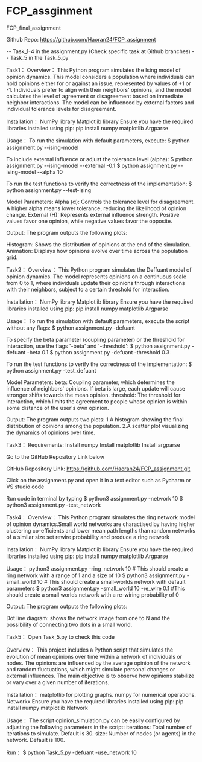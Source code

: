 # FCP_assginment
FCP_final_assignment

Github Repo:
 https://github.com/Haoran24/FCP_assignment

-- Task_1-4 in the assignment.py
  (Check specific task at Github branches)
-- Task_5 in the Task_5.py


Task1：
Overview：
This Python program simulates the Ising model of opinion dynamics. This model considers a population where individuals can hold opinions either for or against an issue, represented by values of +1 or -1. Individuals prefer to align with their neighbors' opinions, and the model calculates the level of agreement or disagreement based on immediate neighbor interactions. The model can be influenced by external factors and individual tolerance levels for disagreement.

Installation：
NumPy library
Matplotlib library
Ensure you have the required libraries installed using pip: pip install numpy matplotlib
Argparse

Usage：
To run the simulation with default parameters, execute:
$ python assignment.py --ising-model

To include external influence or adjust the tolerance level (alpha):
$ python assignment.py --ising-model --external -0.1
$ python assignment.py --ising-model --alpha 10

To run the test functions to verify the correctness of the implementation:
$ python assignment.py --test-ising

Model Parameters:
Alpha (α): Controls the tolerance level for disagreement. A higher alpha means lower tolerance, reducing the likelihood of opinion change.
External (H): Represents external influence strength. Positive values favor one opinion, while negative values favor the opposite.

Output:
The program outputs the following plots:

Histogram: Shows the distribution of opinions at the end of the simulation.
Animation: Displays how opinions evolve over time across the population grid.



Task2：
Overview：
This Python program simulates the Deffuant model of opinion dynamics. The model represents opinions on a continuous scale from 0 to 1, where individuals update their opinions through interactions with their neighbors, subject to a certain threshold for interaction.


Installation：
NumPy library
Matplotlib library
Ensure you have the required libraries installed using pip: pip install numpy matplotlib
Argparse

Usage：
To run the simulation with default parameters, execute the script without any flags:
$ python assignment.py -defuant

To specify the beta parameter (coupling parameter) or the threshold for interaction, use the flags '-beta' and '-threshold':
$ python assignment.py -defuant -beta 0.1
$ python assignment.py -defuant -threshold 0.3

To run the test functions to verify the correctness of the implementation:
$ python assignment.py -test_defuant


Model Parameters:
beta: Coupling parameter, which determines the influence of neighbors' opinions. If beta is large, each update will cause stronger shifts towards the mean opinion.
threshold: The threshold for interaction, which limits the agreement to people whose opinion is within some distance of the user's own opinion.


Output:
The program outputs two plots:
1.A histogram showing the final distribution of opinions among the population.
2.A scatter plot visualizing the dynamics of opinions over time.



Task3：
Requirements:
Install numpy
Install matplotlib
Install argparse

Go to the GitHub Repository Link below

GitHub Repository Link:
https://github.com/Haoran24/FCP_assignment.git

Click on the assignment.py and open it in a text editor such as Pycharm or VS studio code

Run code in terminal by typing
$ python3 assignment.py -network 10
$ python3 assignment.py -test_network



Task4：
Overview：
This Python program simulates the ring network  model of opinion dynamics.Small world networks are charactised by having higher clustering co-efficients and lower mean path lengths than random networks of a similar size set rewire probability and produce a ring network

Installation：
NumPy library
Matplotlib library
Ensure you have the required libraries installed using pip: pip install numpy matplotlib
Argparse

Usage：
python3 assignment.py -ring_network 10 # This should create a ring network with a range of 1 and a size of 10
 $ python3 assignment.py -small_world 10 # This should create a small-worlds network with default parameters
 $ python3 assignment.py -small_world 10 -re_wire 0.1 #This should create a small worlds network with a re-wiring probability of 0

Output:
The program outputs the following plots:

Dot line diagram: shows the network image from one to N and the possibility of connecting two dots in a small world.



Task5：
Open Task_5.py to check this code

Overview：
This project includes a Python script that simulates the evolution of mean opinions over time within a network of individuals or nodes. The opinions are influenced by the average opinion of the network and random fluctuations, which might simulate personal changes or external influences. The main objective is to observe how opinions stabilize or vary over a given number of iterations.

Installation：
matplotlib for plotting graphs.
numpy for numerical operations.
Networkx
Ensure you have the required libraries installed using pip: pip install numpy matplotlib Network

Usage：
The script opinion_simulation.py can be easily configured by adjusting the following parameters in the script:
iterations: Total number of iterations to simulate. Default is 30.
size: Number of nodes (or agents) in the network. Default is 100.

Run：
$ python Task_5.py -defuant -use_network 10
